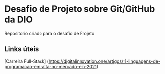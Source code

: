 # Desafio de Projeto sobre Git/GitHub da DIO

Repositorio criado para o desafio de Projeto

## Links  úteis
[Carreira Full-Stack] (https://digitalinnovation.one/artigos/11-linguagens-de-programacao-em-alta-no-mercado-em-2021)







